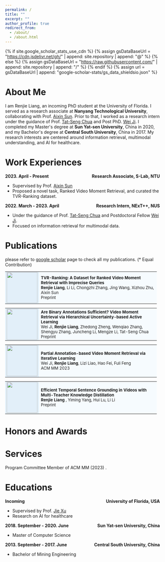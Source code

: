 ```yaml
---
permalink: /
title: ""
excerpt: ""
author_profile: true
redirect_from: 
  - /about/
  - /about.html
---
```


{% if site.google_scholar_stats_use_cdn %}
{% assign gsDataBaseUrl = "https://cdn.jsdelivr.net/gh/" | append: site.repository | append: "@" %}
{% else %}
{% assign gsDataBaseUrl = "https://raw.githubusercontent.com/" | append: site.repository | append: "/" %}
{% endif %}
{% assign url = gsDataBaseUrl | append: "google-scholar-stats/gs_data_shieldsio.json" %}


# About Me
<span class='anchor' id='about-me'></span>
I am Renjie Liang, an incoming PhD student at the University of Florida. I served as a research associate at **Nanyang Technological University**, collaborating with Prof. [Aixin Sun](https://scholar.google.com/citations?user=wyKGVKUAAAAJ&hl=zh-CN). Prior to that, I worked as a research intern under the guidance of Prof. [Tat-Seng Chua](https://scholar.google.com/citations?user=Z9DWCBEAAAAJ&hl=zh-CN&oi=ao) and Post PhD. [Wei Ji](https://jiwei0523.github.io/).
I completed my Master's degree at **Sun Yat-sen University**, China in 2020, and my Bachelor's degree at **Central South University**, China in 2017. My research interests are centered around information retrieval, multimodal understanding, and AI for healthcare.


# Work Experiences
<span class='anchor' id='work-experiences'></span>

<div style="display: flex; justify-content: space-between; align-items: center; width: 100%;">
    <span style="margin: 0; font-weight: bold; flex-grow: 1;">2023. April - Present</span>
    <span style="margin: 0; font-weight: bold; flex-grow: 1; text-align: right;">Research Associate, S-Lab, NTU</span>
</div>

- Supervised by Prof. [Aixin Sun](https://scholar.google.com/citations?user=wyKGVKUAAAAJ&hl=zh-CN)
- Proposed a novel task, Ranked Video Moment Retrieval, and curated the TVR-Ranking dataset.
      

<div style="display: flex; justify-content: space-between; align-items: center;">
    <span style="margin: 0; font-weight: bold;">2022. March - 2023. April</span>
    <span style="text-align: right; font-weight: bold;">Research Intern, NExT++, NUS</span>
</div>

- Under the guidance of Prof. [Tat-Seng Chua](https://scholar.google.com/citations?user=Z9DWCBEAAAAJ&hl=zh-CN&oi=ao) and Postdoctoral Fellow [Wei Ji](https://jiwei0523.github.io/).
- Focused on information retrieval for multimodal data.

         

# Publications
<span class='anchor' id='publications'></span>
please refer to [google scholar](https://scholar.google.com/citations?user=1s5SSfkAAAAJ&hl) page to check all my publications. (* Equal Contribution)


<table style="MARGIN-BOTTOM: 10px; FONT-SIZE: 13px; BORDER-COLLAPSE: collapse; TEXT-ALIGN: left; WIDTH: 98%; BACKGROUND-COLOR: #f6fbfe">
  <tbody>
  <tr>
    <td class="left" style="FONT-SIZE: 10px; TEXT-ALIGN: center; WIDTH: 60px; BACKGROUND-COLOR: #e2eff9"><a href="https://arxiv.org" target="_blank"><img src="./images/pdf.png" width="100" height="100"></a></td>
    <td><span class="title" style="FONT-WEIGHT: bold">TVR-Ranking: A Dataset for Ranked Video Moment Retrieval with  Imprecise  Queries</span> 
      <br> <b>Renjie Liang</b>, Li Li, Chongzhi Zhang, Jing Wang, Xizhou Zhu, Aixin Sun
    <br>Preprint&nbsp;&nbsp; 
  </td> 
  </tr>
 </tbody>
</table>



<table style="MARGIN-BOTTOM: 10px; FONT-SIZE: 13px; BORDER-COLLAPSE: collapse; TEXT-ALIGN: left; WIDTH: 98%; BACKGROUND-COLOR: #f6fbfe">
  <tbody>
  <tr>
    <td class="left" style="FONT-SIZE: 10px; TEXT-ALIGN: center; WIDTH: 60px; BACKGROUND-COLOR: #e2eff9"><a href="https://openaccess.thecvf.com/content/CVPR2023/papers/Ji_Are_Binary_Annotations_Sufficient_Video_Moment_Retrieval_via_Hierarchical_Uncertainty-Based_CVPR_2023_paper.pdf" target="_blank"><img src="./images/pdf.png" width="100" height="100"></a></td>
    <td><span class="title" style="FONT-WEIGHT: bold">Are Binary Annotations Sufficient? Video Moment Retrieval via Hierarchical Uncertainty-based Active Learning</span> 
      <br> Wei Ji, <b>Renjie Liang</b>, Zhedong Zheng, Wenqiao Zhang, Shengyu Zhang, Juncheng Li, Mengze Li, Tat-Seng Chua
    <br>Preprint&nbsp;&nbsp; 
  </td> 
  </tr>
 </tbody>
</table>



<table style="MARGIN-BOTTOM: 10px; FONT-SIZE: 13px; BORDER-COLLAPSE: collapse; TEXT-ALIGN: left; WIDTH: 98%; BACKGROUND-COLOR: #f6fbfe">
  <tbody>
  <tr>
    <td class="left" style="FONT-SIZE: 10px; TEXT-ALIGN: center; WIDTH: 60px; BACKGROUND-COLOR: #e2eff9"><a href="https://liziliao.github.io/papers/ACM_MM_2023_Weakly_VMR.pdf" target="_blank"><img src="./images/pdf.png" width="100" height="100"></a></td>
    <td><span class="title" style="FONT-WEIGHT: bold">Partial Annotation-based Video Moment Retrieval via Iterative Learning</span> 
      <br>Wei Ji, <b>Renjie Liang</b>, Lizi Liao, Hao Fei, Fuli Feng
    <br>ACM MM 2023&nbsp;&nbsp; 
  </td> 
  </tr>
 </tbody>
</table>


<table style="MARGIN-BOTTOM: 10px; FONT-SIZE: 13px; BORDER-COLLAPSE: collapse; TEXT-ALIGN: left; WIDTH: 98%; BACKGROUND-COLOR: #f6fbfe">
  <tbody>
  <tr>
    <td class="left" style="FONT-SIZE: 10px; TEXT-ALIGN: center; WIDTH: 60px; BACKGROUND-COLOR: #e2eff9"><a href="https://arxiv.org/pdf/2308.03725.pdf" target="_blank"><img src="./images/pdf.png" width="100" height="100"></a></td>
    <td><span class="title" style="FONT-WEIGHT: bold">Efficient Temporal Sentence Grounding in Videos with Multi-Teacher Knowledge Distillation</span> 
      <br> <b> Renjie Liang </b>, Yiming Yang, Hui Lu, Li Li
    <br>Preprint&nbsp;&nbsp; 
  </td> 
  </tr>
 </tbody>
</table>


# Honors and Awards

# Services
<span class='anchor' id='services'></span>
Program Committee Member of ACM MM (2023) .


# Educations
<span class='anchor' id='educations'></span>
<div style="display: flex; justify-content: space-between; align-items: center;">
    <span style="margin: 0; font-weight: bold;">Incoming</span>
    <span style="text-align: right; font-weight: bold;">University of Florida, USA</span>
</div>

- Supervised by Prof. [Jie Xu](https://hobi.med.ufl.edu/profile/xu-jie/)
- Research on AI for healthcare

<div style="display: flex; justify-content: space-between; align-items: center;">
    <span style="margin: 0; font-weight: bold;">2018. September - 2020. June</span>
    <span style="text-align: right; font-weight: bold;">Sun Yat-sen University, China</span>
</div>

- Master of Computer Science

<div style="display: flex; justify-content: space-between; align-items: center;">
    <span style="margin: 0; font-weight: bold;">2013. September - 2017. June</span>
    <span style="text-align: right; font-weight: bold;">Central South University, China</span>
</div>

- Bachelor of Mining Engineering

<br>
<br>
